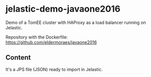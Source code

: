 # jelastic-demo-javaone2016
Demo of a TomEE cluster with HAProxy as a load balancer running on Jelastic.

Repository with the Dockerfile: https://github.com/eldermoraes/javaone2016

## Content
It's a JPS file (JSON) ready to import in Jelastic.
